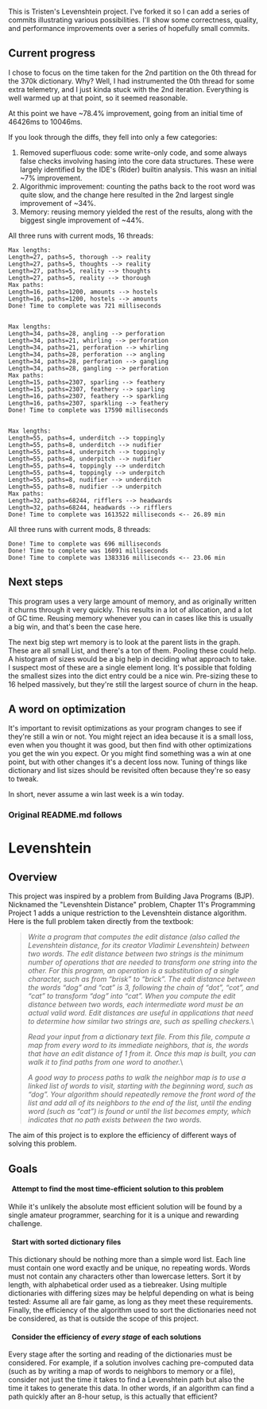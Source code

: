 This is Tristen's Levenshtein project. I've forked it so I can add a series of commits illustrating various possibilities.
I'll show some correctness, quality, and performance improvements over a series of hopefully small commits.

## Current progress

I chose to focus on the time taken for the 2nd partition on the 0th thread for the 370k dictionary. Why? Well, I had instrumented the 0th thread 
for some extra telemetry, and I just kinda stuck with the 2nd iteration. Everything is well warmed up at that point, so it seemed reasonable.

At this point we have ~78.4% improvement, going from an initial time of 46426ms to 10046ms.

If you look through the diffs, they fell into only a few categories:

1. Removed superfluous code: some write-only code, and some always false checks involving hasing into the core data structures.
These were largely identified by the IDE's (Rider) builtin analysis. This wasn an initial ~7% improvement.
2. Algorithmic improvement: counting the paths back to the root word was quite slow, and the change here resulted in the 2nd largest single improvement of ~34%.
3. Memory: reusing memory yielded the rest of the results, along with the biggest single improvement of ~44%.

All three runs with current mods, 16 threads:

```
Max lengths:
Length=27, paths=5, thorough --> reality
Length=27, paths=5, thoughts --> reality
Length=27, paths=5, reality --> thoughts
Length=27, paths=5, reality --> thorough
Max paths:
Length=16, paths=1200, amounts --> hostels
Length=16, paths=1200, hostels --> amounts
Done! Time to complete was 721 milliseconds


Max lengths:
Length=34, paths=28, angling --> perforation
Length=34, paths=21, whirling --> perforation
Length=34, paths=21, perforation --> whirling
Length=34, paths=28, perforation --> angling
Length=34, paths=28, perforation --> gangling
Length=34, paths=28, gangling --> perforation
Max paths:
Length=15, paths=2307, sparling --> feathery
Length=15, paths=2307, feathery --> sparling
Length=16, paths=2307, feathery --> sparkling
Length=16, paths=2307, sparkling --> feathery
Done! Time to complete was 17590 milliseconds


Max lengths:
Length=55, paths=4, underditch --> toppingly
Length=55, paths=8, underditch --> nudifier
Length=55, paths=4, underpitch --> toppingly
Length=55, paths=8, underpitch --> nudifier
Length=55, paths=4, toppingly --> underditch
Length=55, paths=4, toppingly --> underpitch
Length=55, paths=8, nudifier --> underditch
Length=55, paths=8, nudifier --> underpitch
Max paths:
Length=32, paths=68244, rifflers --> headwards
Length=32, paths=68244, headwards --> rifflers
Done! Time to complete was 1613522 milliseconds <-- 26.89 min
```

All three runs with current mods, 8 threads:

```
Done! Time to complete was 696 milliseconds
Done! Time to complete was 16091 milliseconds
Done! Time to complete was 1383316 milliseconds <-- 23.06 min
```


## Next steps

This program uses a very large amount of memory, and as originally written it churns through it very quickly. This results in a lot of allocation, and 
a lot of GC time. Reusing memory whenever you can in cases like this is usually a big win, and that's been the case here. 

The next big step wrt memory is to look at the parent lists in the graph. These are all small List<int>, and there's a ton of them.
Pooling these could help. A histogram of sizes would be a big help in deciding what approach to take. I suspect most of these are a
single element long. It's possible that folding the smallest sizes into the dict entry could be a nice win. Pre-sizing these to 16 helped
massively, but they're still the largest source of churn in the heap.

## A word on optimization

It's important to revisit optimizations as your program changes to see if they're still a win or not. You might reject an idea because
it is a small loss, even when you thought it was good, but then find with other optimizations you get the win you expect. Or you might
find something was a win at one point, but with other changes it's a decent loss now. Tuning of things like dictionary and list sizes
should be revisited often because they're so easy to tweak.

In short, never assume a win last week is a win today.

### Original README.md follows

# Levenshtein

## Overview

This project was inspired by a problem from Building Java Programs (BJP). Nicknamed the "Levenshtein Distance" problem, Chapter 11's Programming Project 1 adds a unique restriction to the Levenshtein distance algorithm. Here is the full problem taken directly from the textbook:

>*Write a program that computes the edit distance (also called the Levenshtein distance, for its creator Vladimir Levenshtein) between two words. The edit distance between two strings is the minimum number of operations that are needed to transform one string into the other. For this program, an operation is a substitution of a single character, such as from “brisk” to “brick”. The edit distance between the words “dog” and “cat” is 3, following the chain of “dot”, “cot”, and “cat” to transform “dog” into “cat”. When you compute the edit distance between two words, each intermediate word must be an actual valid word. Edit distances are useful in applications that need to determine how similar two strings are, such as spelling checkers.*\
>
>*Read your input from a dictionary text file. From this file, compute a map from every word to its immediate neighbors, that is, the words that have an edit distance of 1 from it. Once this map is built, you can walk it to find paths from one word to another.*\
>
>*A good way to process paths to walk the neighbor map is to use a linked list of words to visit, starting with the beginning word, such as “dog”. Your algorithm should repeatedly remove the front word of the list and add all of its neighbors to the end of the list, until the ending word (such as “cat”) is found or until the list becomes empty, which indicates that no path exists between the two words.*

The aim of this project is to explore the efficiency of different ways of solving this problem.

## Goals

#### &nbsp;&nbsp;Attempt to find the most time-efficient solution to this problem

While it's unlikely the absolute most efficient solution will be found by a single amateur programmer, searching for it is a  unique and rewarding challenge.

#### &nbsp;&nbsp;Start with sorted dictionary files

This dictionary should be nothing more than a simple word list. Each line must contain one word exactly and be unique, no repeating words. Words must not contain any characters other than lowercase letters. Sort it by length, with alphabetical order used as a tiebreaker. Using multiple dictionaries with differing sizes may be helpful depending on what is being tested: Assume all are fair game, as long as they meet these requirements. Finally, the efficiency of the algorithm used to sort the dictionaries need not be considered, as that is outside the scope of this project.

#### &nbsp;&nbsp;Consider the efficiency of *every stage* of each solutions

Every stage after the sorting and reading of the dictionaries must be considered. For example, if a solution involves caching pre-computed data (such as by writing a map of words to neighbors to memory or a file), consider not just the time it takes to find a Levenshtein path but also the time it takes to generate this data. In other words, if an algorithm can find a path quickly after an 8-hour setup, is this actually that efficient?
